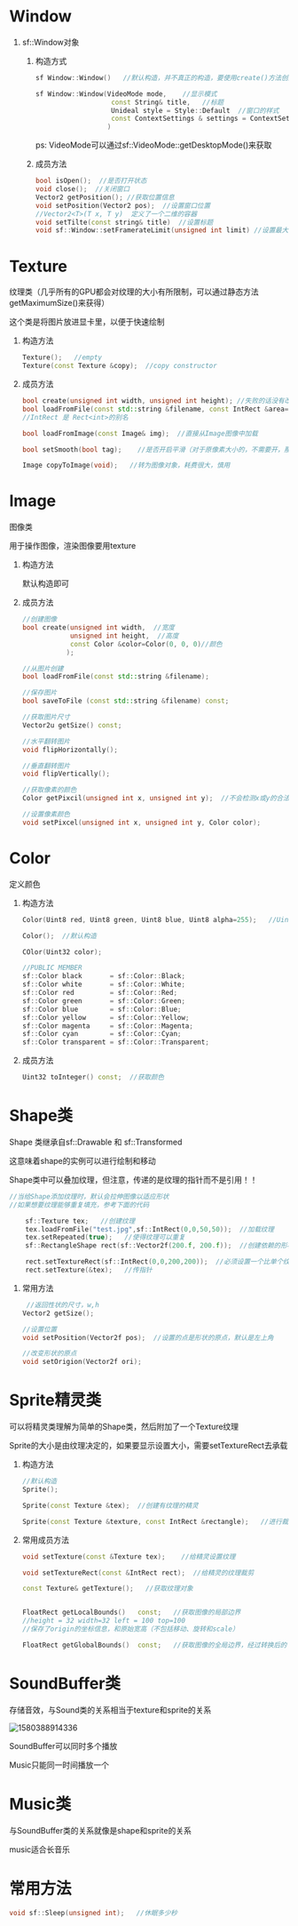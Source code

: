 # Window

1. sf::Window对象

   1. 构造方式

      ```c++
      sf Window::Window()   //默认构造，并不真正的构造，要使用create()方法创造
      
      sf Window::Window(VideoMode mode,    //显示模式
                         const String& title,   //标题
                         Unideal style = Style::Default  //窗口的样式
                         const ContextSettings & settings = ContextSettings() //opengl设置？
                        )
      ```

      ps: VideoMode可以通过sf::VideoMode::getDesktopMode()来获取

   2. 成员方法

      ```c++
      bool isOpen();  //是否打开状态
      void close();  //关闭窗口
      Vector2 getPosition(); //获取位置信息
      void setPosition(Vector2 pos);  //设置窗口位置
      //Vector2<T>(T x, T y)  定义了一个二维的容器
      void setTilte(const string& title)  //设置标题
      void sf::Window::setFramerateLimit(unsigned int limit) //设置最大帧率	
      
      ```

      

# Texture

纹理类（几乎所有的GPU都会对纹理的大小有所限制，可以通过静态方法getMaximumSize()来获得）

这个类是将图片放进显卡里，以便于快速绘制

1. 构造方法

   ```c++
   Texture();   //empty
   Texture(const Texture &copy);  //copy constructor    
   ```

2. 成员方法

   ```c++
   bool create(unsigned int width, unsigned int height); //失败的话没有改变
   bool loadFromFile(const std::string &filename, const IntRect &area=IntRect());  //从文件加载图片
   //IntRect 是 Rect<int>的别名
   
   bool loadFromImage(const Image& img);  //直接从Image图像中加载

   bool setSmooth(bool tag);    //是否开启平滑（对于原像素大小的，不需要开，那些需要放大缩小之类的，可以考虑开。）
   
   Image copyToImage(void);   //转为图像对象，耗费很大，慎用 
   ```
   
   

# Image

图像类

用于操作图像，渲染图像要用texture

1. 构造方法

   默认构造即可

2. 成员方法

   ```c++
   //创建图像
   bool create(unsigned int width,  //宽度
               unsigned int height,  //高度
               const Color &color=Color(0, 0, 0)//颜色
              );
   
   //从图片创建
   bool loadFromFile(const std::string &filename);
   
   //保存图片
   bool saveToFile (const std::string &filename) const;
   
   //获取图片尺寸    
   Vector2u getSize() const;
   
   //水平翻转图片
   void flipHorizontally();
   
   //垂直翻转图片
   void flipVertically();
   
   //获取像素的颜色
   Color getPixcil(unsigned int x, unsigned int y);  //不会检测x或y的合法性，超过会发生未定义行为
   
   //设置像素颜色
   void setPixcel(unsigned int x, unsigned int y, Color color); 
   ```





# Color

定义颜色

1. 构造方法

   ```c++
   Color(Uint8 red, Uint8 green, Uint8 blue, Uint8 alpha=255);   //Uint8指代的是unsigned char类型
   
   Color();  //默认构造
   
   COlor(Uint32 color);
   
   //PUBLIC MEMBER
   sf::Color black       = sf::Color::Black;
   sf::Color white       = sf::Color::White;
   sf::Color red         = sf::Color::Red;
   sf::Color green       = sf::Color::Green;
   sf::Color blue        = sf::Color::Blue;
   sf::Color yellow      = sf::Color::Yellow;
   sf::Color magenta     = sf::Color::Magenta;
   sf::Color cyan        = sf::Color::Cyan;
   sf::Color transparent = sf::Color::Transparent;
   ```

2. 成员方法

   ```c++
   Uint32 toInteger() const;  //获取颜色
   ```




# Shape类

Shape 类继承自sf::Drawable 和 sf::Transformed

这意味着shape的实例可以进行绘制和移动

Shape类中可以叠加纹理，但注意，传递的是纹理的指针而不是引用！！

```c++
//当给Shape添加纹理时，默认会拉伸图像以适应形状
//如果想要纹理能够重复填充，参考下面的代码

	sf::Texture tex;   //创建纹理
	tex.loadFromFile("test.jpg",sf::IntRect(0,0,50,50));  //加载纹理
	tex.setRepeated(true);   //使得纹理可以重复
	sf::RectangleShape rect(sf::Vector2f(200.f, 200.f));  //创建依赖的形状

	rect.setTextureRect(sf::IntRect(0,0,200,200));  //必须设置一个比单个纹理纹理更大的区域来承载图像
	rect.setTexture(&tex);   //传指针
```



1. 常用方法

   ```c++
    //返回性状的尺寸，w,h
   Vector2 getSize(); 
   
   //设置位置
   void setPosition(Vector2f pos);  //设置的点是形状的原点，默认是左上角
   
   //改变形状的原点
   void setOrigion(Vector2f ori);
   
   ```

   

# Sprite精灵类

可以将精灵类理解为简单的Shape类，然后附加了一个Texture纹理

Sprite的大小是由纹理决定的，如果要显示设置大小，需要setTextureRect去承载



1. 构造方法

   ```c++
   //默认构造
   Sprite();
   
   Sprite(const Texture &tex);  //创建有纹理的精灵
   
   Sprite(const Texture &texture, const IntRect &rectangle);   //进行裁剪纹理的精灵
   ```

2. 常用成员方法

   ```c++
   void setTexture(const &Texture tex);    //给精灵设置纹理
   
   void setTextureRect(const &IntRect rect);  //给精灵的纹理裁剪
   
   const Texture& getTexture();   //获取纹理对象
   
   
   FloatRect getLocalBounds()	const;   //获取图像的局部边界
   //height = 32 width=32 left = 100 top=100
   //保存了origin的坐标信息，和原始宽高（不包括移动、旋转和scale）
   
   FloatRect getGlobalBounds()	const;   //获取图像的全局边界，经过转换后的
   ```




# SoundBuffer类

存储音效，与Sound类的关系相当于texture和sprite的关系



![1580388914336](C:\Users\12440\AppData\Roaming\Typora\typora-user-images\1580388914336.png)

SoundBuffer可以同时多个播放

Music只能同一时间播放一个

# Music类

与SoundBuffer类的关系就像是shape和sprite的关系

music适合长音乐



# 常用方法

```c++
void sf::Sleep(unsigned int);   //休眠多少秒
```

